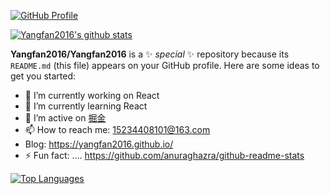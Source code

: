 
[![GitHub Profile](https://github-profile-summary-cards.vercel.app/api/cards/profile-details?username=Yangfan2016&theme=github)](https://github.com/Yangfan2016/Yangfan2016)

[![Yangfan2016's github stats](https://github-readme-stats.vercel.app/api?username=Yangfan2016&show_icons=true)](https://github.com/Yangfan2016/Yangfan2016)


**Yangfan2016/Yangfan2016** is a ✨ _special_ ✨ repository because its `README.md` (this file) appears on your GitHub profile.
Here are some ideas to get you started:
- 🔭 I’m currently working on React
- 🌱 I’m currently learning React
- 👯 I’m active on [掘金](https://juejin.im/user/4054654614250174)
- 📫 How to reach me: 15234408101@163.com
- Blog: https://yangfan2016.github.io/
- ⚡ Fun fact: ....
https://github.com/anuraghazra/github-readme-stats


[![Top Languages](https://github-readme-stats.vercel.app/api/top-langs/?username=Yangfan2016&show_icons=true&theme=default&layout=compact&hide=html,css&langs_count=6&hide_border=true)](https://github.com/Yangfan2016/Yangfan2016)
